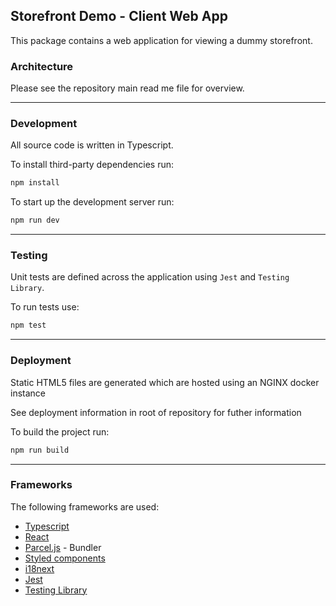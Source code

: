 ## Storefront Demo - Client Web App

This package contains a web application for viewing a dummy storefront.

### Architecture

Please see the repository main read me file for overview.

---

### Development

All source code is written in Typescript.

To install third-party dependencies run:

```bash
npm install
```

To start up the development server run:

```bash
npm run dev
```

---

### Testing

Unit tests are defined across the application using `Jest` and `Testing Library`.

To run tests use:

```bash
npm test
```

---

### Deployment

Static HTML5 files are generated which are hosted using an NGINX docker instance

See deployment information in root of repository for futher information

To build the project run:

```bash
npm run build
```

---

### Frameworks

The following frameworks are used:

- [Typescript](https://www.typescriptlang.org/)
- [React](https://reactjs.org/)
- [Parcel.js](https://parceljs.org/) - Bundler
- [Styled components](https://styled-components.com/)
- [i18next](https://www.i18next.com/)
- [Jest](https://jestjs.io/)
- [Testing Library](https://testing-library.com/)
